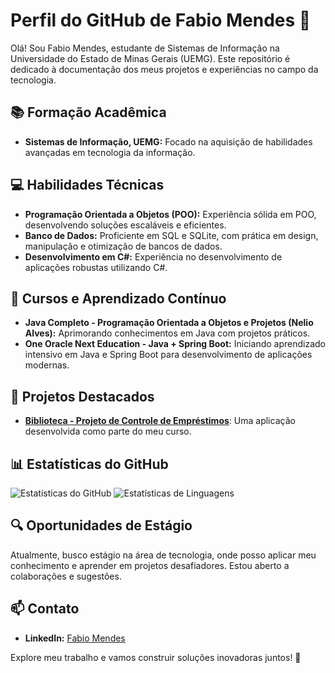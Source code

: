 # Perfil do GitHub de Fabio Mendes 🚀

Olá! Sou Fabio Mendes, estudante de Sistemas de Informação na Universidade do Estado de Minas Gerais (UEMG). Este repositório é dedicado à documentação dos meus projetos e experiências no campo da tecnologia.

## 📚 Formação Acadêmica

- **Sistemas de Informação, UEMG:** Focado na aquisição de habilidades avançadas em tecnologia da informação.

## 💻 Habilidades Técnicas

- **Programação Orientada a Objetos (POO):** Experiência sólida em POO, desenvolvendo soluções escaláveis e eficientes.
- **Banco de Dados:** Proficiente em SQL e SQLite, com prática em design, manipulação e otimização de bancos de dados.
- **Desenvolvimento em C#:** Experiência no desenvolvimento de aplicações robustas utilizando C#.

## 🚀 Cursos e Aprendizado Contínuo

- **Java Completo - Programação Orientada a Objetos e Projetos (Nelio Alves):** Aprimorando conhecimentos em Java com projetos práticos.
- **One Oracle Next Education - Java + Spring Boot:** Iniciando aprendizado intensivo em Java e Spring Boot para desenvolvimento de aplicações modernas.

## 🌱 Projetos Destacados

- **[Biblioteca - Projeto de Controle de Empréstimos](https://github.com/fabiomendesdevl/CONTRLOLE-BIBLIOTECA-CRUD-EMPRESTIMO)**: Uma aplicação desenvolvida como parte do meu curso.

## 📊 Estatísticas do GitHub

![Estatísticas do GitHub](https://github-readme-stats.vercel.app/api?username=fabiomendesdevl&show_icons=true&theme=radical)
![Estatísticas de Linguagens](https://github-readme-stats.vercel.app/api/top-langs/?username=fabiomendesdevl&layout=compact&theme=radical)

## 🔍 Oportunidades de Estágio

Atualmente, busco estágio na área de tecnologia, onde posso aplicar meu conhecimento e aprender em projetos desafiadores. Estou aberto a colaborações e sugestões.

## 📫 Contato

- **LinkedIn:** [Fabio Mendes](https://www.linkedin.com/in/fabiomendesdev/)

Explore meu trabalho e vamos construir soluções inovadoras juntos! 🌟
